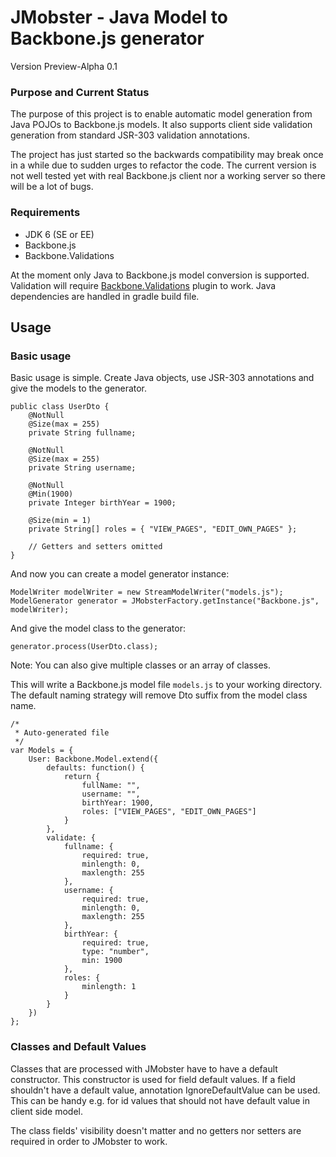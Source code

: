 JMobster - Java Model to Backbone.js generator
==============================================
Version Preview-Alpha 0.1

### Purpose and Current Status
The purpose of this project is to enable automatic model generation
from Java POJOs to Backbone.js models. It also supports client side
validation generation from standard JSR-303 validation annotations.

The project has just started so the backwards compatibility may break
once in a while due to sudden urges to refactor the code. The current
version is not well tested yet with real Backbone.js client nor
a working server so there will be a lot of bugs.


### Requirements

* JDK 6 (SE or EE)
* Backbone.js
* Backbone.Validations

At the moment only Java to Backbone.js model conversion is supported.
Validation will require [Backbone.Validations](https://github.com/n-time/backbone.validations) plugin
to work. Java dependencies are handled in gradle build file.


Usage
-----

### Basic usage

Basic usage is simple. Create Java objects, use JSR-303 annotations and
give the models to the generator.

    public class UserDto {
        @NotNull
        @Size(max = 255)
        private String fullname;

        @NotNull
        @Size(max = 255)
        private String username;

        @NotNull
        @Min(1900)
        private Integer birthYear = 1900;

        @Size(min = 1)
        private String[] roles = { "VIEW_PAGES", "EDIT_OWN_PAGES" };

        // Getters and setters omitted
    }

And now you can create a model generator instance:

    ModelWriter modelWriter = new StreamModelWriter("models.js");
    ModelGenerator generator = JMobsterFactory.getInstance("Backbone.js", modelWriter);

And give the model class to the generator:

    generator.process(UserDto.class);

Note: You can also give multiple classes or an array of classes.

This will write a Backbone.js model file `models.js` to your working
directory. The default naming strategy will remove Dto suffix from the
model class name.

    /*
     * Auto-generated file
     */
    var Models = {
        User: Backbone.Model.extend({
            defaults: function() {
                return {
                    fullName: "",
                    username: "",
                    birthYear: 1900,
                    roles: ["VIEW_PAGES", "EDIT_OWN_PAGES"]
                }
            },
            validate: {
                fullname: {
                    required: true,
                    minlength: 0,
                    maxlength: 255
                },
                username: {
                    required: true,
                    minlength: 0,
                    maxlength: 255
                },
                birthYear: {
                    required: true,
                    type: "number",
                    min: 1900
                },
                roles: {
                    minlength: 1
                }
            }
        })
    };

### Classes and Default Values

Classes that are processed with JMobster have to have a default constructor. This
constructor is used for field default values. If a field shouldn't have a default
value, annotation IgnoreDefaultValue can be used. This can be handy e.g. for
id values that should not have default value in client side model.

The class fields' visibility doesn't matter and no getters nor setters are required
in order to JMobster to work.
